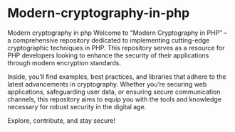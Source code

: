 # Modern-cryptography-in-php
Modern cryptography in php
Welcome to “Modern Cryptography in PHP” – a comprehensive repository dedicated to implementing cutting-edge cryptographic techniques in PHP. This repository serves as a resource for PHP developers looking to enhance the security of their applications through modern encryption standards.

Inside, you’ll find examples, best practices, and libraries that adhere to the latest advancements in cryptography. Whether you’re securing web applications, safeguarding user data, or ensuring secure communication channels, this repository aims to equip you with the tools and knowledge necessary for robust security in the digital age.

Explore, contribute, and stay secure!
